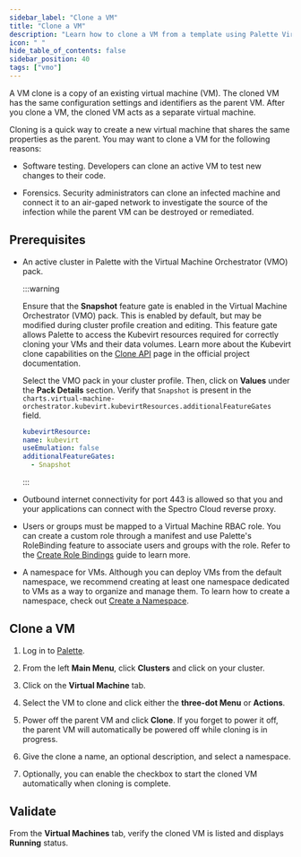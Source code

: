 ```yaml
---
sidebar_label: "Clone a VM"
title: "Clone a VM"
description: "Learn how to clone a VM from a template using Palette Virtual Machine Orchestrator."
icon: " "
hide_table_of_contents: false
sidebar_position: 40
tags: ["vmo"]
---
```


A VM clone is a copy of an existing virtual machine (VM). The cloned VM has the same configuration settings and
identifiers as the parent VM. After you clone a VM, the cloned VM acts as a separate virtual machine.

Cloning is a quick way to create a new virtual machine that shares the same properties as the parent. You may want to
clone a VM for the following reasons:

- Software testing. Developers can clone an active VM to test new changes to their code.

- Forensics. Security administrators can clone an infected machine and connect it to an air-gaped network to investigate
  the source of the infection while the parent VM can be destroyed or remediated.

## Prerequisites

- An active cluster in Palette with the Virtual Machine Orchestrator (VMO) pack.

  :::warning

  Ensure that the **Snapshot** feature gate is enabled in the Virtual Machine Orchestrator (VMO) pack. This is enabled
  by default, but may be modified during cluster profile creation and editing. This feature gate allows Palette to
  access the Kubevirt resources required for correctly cloning your VMs and their data volumes. Learn more about the
  Kubevirt clone capabilities on the [Clone API](https://kubevirt.io/user-guide/storage/clone_api/#clone-api) page in the
  official project documentation.

  Select the VMO pack in your cluster profile. Then, click on **Values** under the **Pack Details** section. Verify that
  `Snapshot` is present in the `charts.virtual-machine-orchestrator.kubevirt.kubevirtResources.additionalFeatureGates`
  field.

  ```yaml hideClipboard {5}
  kubevirtResource:
  name: kubevirt
  useEmulation: false
  additionalFeatureGates:
    - Snapshot
  ```

  :::

- Outbound internet connectivity for port 443 is allowed so that you and your applications can connect with the Spectro
  Cloud reverse proxy.

- Users or groups must be mapped to a Virtual Machine RBAC role. You can create a custom role through a manifest and use
  Palette's RoleBinding feature to associate users and groups with the role. Refer to the
  [Create Role Bindings](../../clusters/cluster-management/cluster-rbac.md#create-role-bindings) guide to learn more.

- A namespace for VMs. Although you can deploy VMs from the default namespace, we recommend creating at least one
  namespace dedicated to VMs as a way to organize and manage them. To learn how to create a namespace, check out
  [Create a Namespace](../../clusters/cluster-management/namespace-management.md#create-a-namespace).

## Clone a VM

1. Log in to [Palette](https://console.spectrocloud.com).

2. From the left **Main Menu**, click **Clusters** and click on your cluster.

3. Click on the **Virtual Machine** tab.

4. Select the VM to clone and click either the **three-dot Menu** or **Actions**.

5. Power off the parent VM and click **Clone**. If you forget to power it off, the parent VM will automatically be
   powered off while cloning is in progress.

6. Give the clone a name, an optional description, and select a namespace.

7. Optionally, you can enable the checkbox to start the cloned VM automatically when cloning is complete.

## Validate

From the **Virtual Machines** tab, verify the cloned VM is listed and displays **Running** status.
